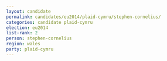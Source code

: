 ```yaml
---
layout: candidate
permalink: candidates/eu2014/plaid-cymru/stephen-cornelius/
categories: candidate plaid-cymru
election: eu2014
list-rank: 2
person: stephen-cornelius
region: wales
party: plaid-cymru
---
```

